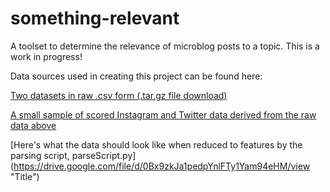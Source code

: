 # something-relevant


A toolset to determine the relevance of microblog posts to a topic.
This is a work in progress!

Data sources used in creating this project can be found here:

[Two datasets in raw .csv form (.tar.gz file download)](https://drive.google.com/file/d/0BxpbAnRtTVtSUXJ3TDNvejZ6dVk/view "Title")

[A small sample of scored Instagram and Twitter data derived from the raw data above](https://drive.google.com/file/d/0Bx9zkJa1pedpcU8zVkdjVDJDWkk/view "Title")

[Here's what the data should look like when reduced to features by the parsing script, parseScript.py]
(https://drive.google.com/file/d/0Bx9zkJa1pedpYnlFTy1Yam94eHM/view "Title")